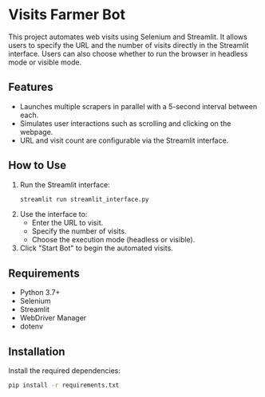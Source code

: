 # Visits Farmer Bot

This project automates web visits using Selenium and Streamlit. It allows users to specify the URL and the number of visits directly in the Streamlit interface. Users can also choose whether to run the browser in headless mode or visible mode.

## Features

- Launches multiple scrapers in parallel with a 5-second interval between each.
- Simulates user interactions such as scrolling and clicking on the webpage.
- URL and visit count are configurable via the Streamlit interface.

## How to Use

1. Run the Streamlit interface:
   ```bash
   streamlit run streamlit_interface.py
   ```
2. Use the interface to:
   - Enter the URL to visit.
   - Specify the number of visits.
   - Choose the execution mode (headless or visible).
3. Click "Start Bot" to begin the automated visits.

## Requirements

- Python 3.7+
- Selenium
- Streamlit
- WebDriver Manager
- dotenv

## Installation

Install the required dependencies:
```bash
pip install -r requirements.txt
```
